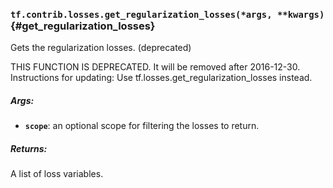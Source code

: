 ### `tf.contrib.losses.get_regularization_losses(*args, **kwargs)` {#get_regularization_losses}

Gets the regularization losses. (deprecated)

THIS FUNCTION IS DEPRECATED. It will be removed after 2016-12-30.
Instructions for updating:
Use tf.losses.get_regularization_losses instead.

##### Args:


*  <b>`scope`</b>: an optional scope for filtering the losses to return.

##### Returns:

  A list of loss variables.

